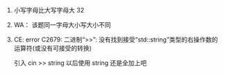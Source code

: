 1. 小写字母比大写字母大 32
2. WA： 该题同一字母大小写大小不同
3. CE:  error C2679: 二进制“>>”: 没有找到接受“std::string”类型的右操作数的运算符(或没有可接受的转换)

    引入 <string>
    cin >> string
    以后使用 string 还是全加上吧